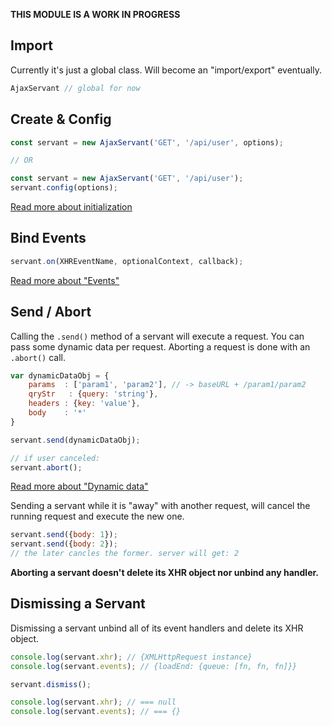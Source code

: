 **THIS MODULE IS A WORK IN PROGRESS**

Import
------
Currently it's just a global class. Will become an "import/export" eventually.
```js
AjaxServant // global for now
```




Create & Config
---------------
```js
const servant = new AjaxServant('GET', '/api/user', options);

// OR

const servant = new AjaxServant('GET', '/api/user');
servant.config(options);
```

[Read more about initialization](./init.md)




Bind Events
-----------
```js
servant.on(XHREventName, optionalContext, callback);
```
[Read more about "Events"](./events.md)




Send / Abort
------------
Calling the `.send()` method of a servant will execute a request. You can pass some dynamic data per request.
Aborting a request is done with an `.abort()` call.
```js
var dynamicDataObj = {
	params  : ['param1', 'param2'], // -> baseURL + /param1/param2
	qryStr   : {query: 'string'},
	headers : {key: 'value'},
	body    : '*'
}

servant.send(dynamicDataObj);

// if user canceled:
servant.abort();
```
[Read more about "Dynamic data"](./dynamic-data.md)

Sending a servant while it is "away" with another request, will cancel the running request and execute the new one.
```js
servant.send({body: 1});
servant.send({body: 2});
// the later cancles the former. server will get: 2
```
**Aborting a servant doesn't delete its XHR object nor unbind any handler.**




Dismissing a Servant
--------------------
Dismissing a servant unbind all of its event handlers and delete its XHR object.
```js
console.log(servant.xhr); // {XMLHttpRequest instance}
console.log(servant.events); // {loadEnd: {queue: [fn, fn, fn]}}

servant.dismiss();

console.log(servant.xhr); // === null
console.log(servant.events); // === {}
```
